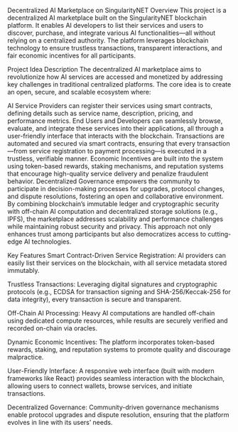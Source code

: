 Decentralized AI Marketplace on SingularityNET
Overview
This project is a decentralized AI marketplace built on the SingularityNET blockchain platform. It enables AI developers to list their services and users to discover, purchase, and integrate various AI functionalities—all without relying on a centralized authority. The platform leverages blockchain technology to ensure trustless transactions, transparent interactions, and fair economic incentives for all participants.

Project Idea Description
The decentralized AI marketplace aims to revolutionize how AI services are accessed and monetized by addressing key challenges in traditional centralized platforms. The core idea is to create an open, secure, and scalable ecosystem where:

AI Service Providers can register their services using smart contracts, defining details such as service name, description, pricing, and performance metrics.
End Users and Developers can seamlessly browse, evaluate, and integrate these services into their applications, all through a user-friendly interface that interacts with the blockchain.
Transactions are automated and secured via smart contracts, ensuring that every transaction—from service registration to payment processing—is executed in a trustless, verifiable manner.
Economic Incentives are built into the system using token-based rewards, staking mechanisms, and reputation systems that encourage high-quality service delivery and penalize fraudulent behavior.
Decentralized Governance empowers the community to participate in decision-making processes for upgrades, protocol changes, and dispute resolutions, fostering an open and collaborative environment.
By combining blockchain’s immutable ledger and cryptographic security with off-chain AI computation and decentralized storage solutions (e.g., IPFS), the marketplace addresses scalability and performance challenges while maintaining robust security and privacy. This approach not only enhances trust among participants but also democratizes access to cutting-edge AI technologies.

Key Features
Smart Contract-Driven Service Registration:
AI providers can easily list their services on the blockchain, with all service metadata stored immutably.

Trustless Transactions:
Leveraging digital signatures and cryptographic protocols (e.g., ECDSA for transaction signing and SHA-256/Keccak-256 for data integrity), every transaction is secure and transparent.

Off-Chain AI Processing:
Heavy AI computations are handled off-chain using dedicated compute resources, while results are securely verified and recorded on-chain via oracles.

Dynamic Economic Incentives:
The platform incorporates token-based rewards, staking, and reputation systems to promote quality and discourage malpractice.

User-Friendly Interface:
A responsive web interface (built with modern frameworks like React) provides seamless interaction with the blockchain, allowing users to connect wallets, browse services, and initiate transactions.

Decentralized Governance:
Community-driven governance mechanisms enable protocol upgrades and dispute resolution, ensuring that the platform evolves in line with its users’ needs.
